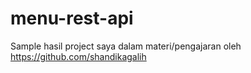 # menu-rest-api
Sample hasil project saya dalam materi/pengajaran oleh https://github.com/shandikagalih
